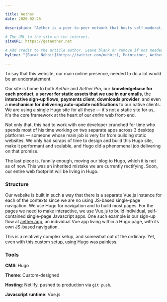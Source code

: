 ```yaml
---

title: Aether
date: 2020-02-26

description: "Aether is a peer-to-peer network that hosts self-moderating online-communities."

# The URL to the site on the internet.
siteURL: https://getaether.net

# Add credit to the article author. Leave blank or remove if not needed/wanted.
byline: "[Burak Nehbit](https://twitter.com/nehbit), Maintainer, Aether"

---
```


To say that this website, our main online presence, needed to do a lot would be an understatement.

Our site is home to both *Aether* and *Aether Pro*, our **knowledgebase for each product**, a **server for static assets that we use in our emails**, the **interactive sign-up flows**, **payments client**, **downloads provider**, and even a **mechanism for delivering auto-update notifications** to our native clients. We are using a single Hugo site for all these — it's not a static site for us, it's the core framework at the heart of our *entire* web front-end.

Not only that, this had to work with one developer crunched for time who spends most of his time working on two separate apps across 3 desktop platforms — someone whose main job is very far from building static websites. We only had scraps of time to design and build this Hugo site, make it performant and scalable, and Hugo did a phenomenal job delivering on that promise.

The last piece is, funnily enough, moving our blog to Hugo, which it is not as of now. This was an inherited mistake we are currently rectifying. Soon, our entire web footprint will be living in Hugo.

### Structure

Our website is built in such a way that there is a separate Vue.js instance for each of the contexts since we are no using JS-based single-page navigation. We use Hugo for navigation and to build most pages. For the pages we need to make interactive, we use Vue.js to build individual, self-contained single-page Javascript apps. One such example is our sign-up flow at [aether.app](https://aether.app), an individual Vue app living within a Hugo page, with its own JS-based navigation.

This is a relatively complex setup, and somewhat out of the ordinary. Yet, even with this custom setup, using Hugo was painless.

### Tools

**CMS**: Hugo

**Theme**: Custom-designed

**Hosting**: Netlify, pushed to production via `git push`.

**Javascript runtime**: Vue.js


